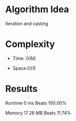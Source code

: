 # Algorithm Idea

Iteration and casting

# Complexity

- Time: O(N)

- Space:O(1)

# Results

Runtime
0
ms
Beats
100.00%

Memory
17.28
MB
Beats
11.74%
